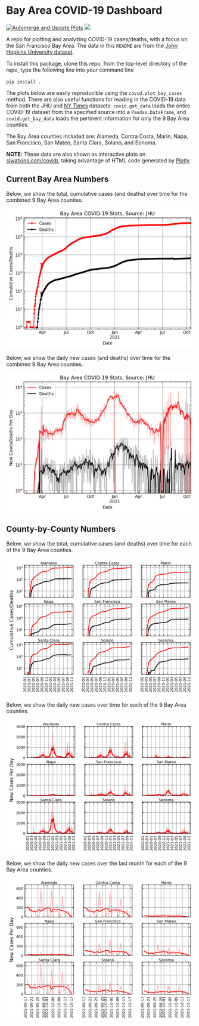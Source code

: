 # Bay Area COVID-19 Dashboard

[![Automerge and Update Plots](https://github.com/slwatkins/covid/actions/workflows/auto_merge.yml/badge.svg)](https://github.com/slwatkins/covid/actions/workflows/auto_merge.yml) ![](https://img.shields.io/badge/dynamic/yaml?color=informational&label=Plots%20Last%20Updated&query=date&url=https%3A%2F%2Fraw.githubusercontent.com%2Fslwatkins%2Fcovid%2Fmaster%2F.github%2Fdate_last_updated.yml)

A repo for plotting and analyzing COVID-19 cases/deaths, with a focus on the San Francisco Bay Area. The data in this `README` are from the [John Hopkins University dataset](https://github.com/CSSEGISandData/COVID-19).

To install this package, clone this repo, from the top-level directory of the repo, type the following line into your command line

`pip install .`

The plots below are easily reproducible using the `covid.plot_bay_cases` method. There are also useful functions for reading in the COVID-19 data from both the JHU and [NY Times](https://github.com/nytimes/covid-19-data) datasets: `covid.get_data` loads the entire COVID-19 dataset from the specified source into a `Pandas.DataFrame`, and `covid.get_bay_data` loads the pertinent information for only the 9 Bay Area counties.

The Bay Area counties included are: Alameda, Contra Costa, Marin, Napa, San Francisco, San Mateo, Santa Clara, Solano, and Sonoma.

**NOTE:** These data are also shown as interactive plots on [slwatkins.com/covid/](https://slwatkins.com/covid/), taking advantage of HTML code generated by [Plotly](https://github.com/plotly/plotly.py).

## Current Bay Area Numbers

Below, we show the total, cumulative cases (and deaths) over time for the combined 9 Bay Area counties.

![Bay Area Cumulative](https://github.com/slwatkins/covid/blob/master/.github/current_bay_area_total_cases.png)

Below, we show the daily new cases (and deaths) over time for the combined 9 Bay Area counties.

![Bay Area Daily](https://github.com/slwatkins/covid/blob/master/.github/current_bay_area_new_cases.png)

## County-by-County Numbers

Below, we show the total, cumulative cases (and deaths) over time for each of the 9 Bay Area counties.

![County Cumulative](https://github.com/slwatkins/covid/blob/master/.github/current_county_total_cases.png)

Below, we show the daily new cases over time for each of the 9 Bay Area counties.

![County Daily](https://github.com/slwatkins/covid/blob/master/.github/current_county_new_cases.png)

Below, we show the daily new cases over the last month for each of the 9 Bay Area counties.

![County Daily, Recent](https://github.com/slwatkins/covid/blob/master/.github/current_county_new_cases_month.png)
